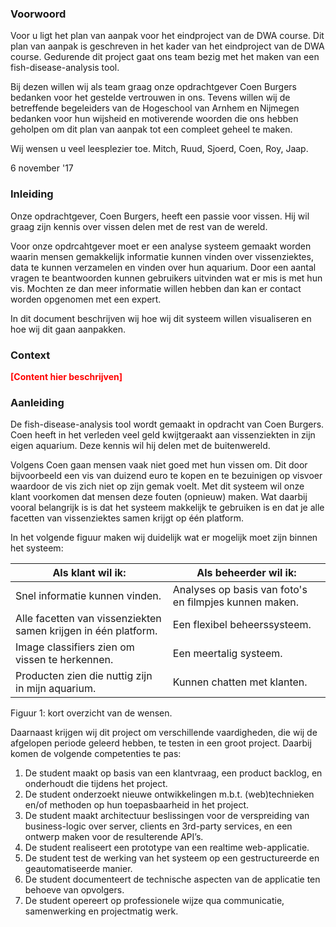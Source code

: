 ### Voorwoord
Voor u ligt het plan van aanpak voor het eindproject van de DWA course. Dit plan van aanpak is geschreven in het kader van het eindproject van de DWA course. Gedurende dit project gaat ons team bezig met het maken van een fish-disease-analysis tool.

Bij dezen willen wij als team graag onze opdrachtgever Coen Burgers bedanken voor het gestelde vertrouwen in ons. Tevens willen wij de betreffende begeleiders van de Hogeschool van Arnhem en Nijmegen bedanken voor hun wijsheid en motiverende woorden die ons hebben geholpen om dit plan van aanpak tot een compleet geheel te maken.

Wij wensen u veel leesplezier toe.
Mitch, Ruud, Sjoerd, Coen, Roy, Jaap.

6 november '17

### Inleiding
Onze opdrachtgever, Coen Burgers, heeft een passie voor vissen. Hij wil graag zijn kennis over vissen delen met de rest van de wereld.

Voor onze opdrcahtgever moet er een analyse systeem gemaakt worden waarin mensen gemakkelijk informatie kunnen vinden over vissenziektes, data te kunnen verzamelen en vinden over hun aquarium. Door een aantal vragen te beantwoorden kunnen gebruikers uitvinden wat er mis is met hun vis. Mochten ze dan meer informatie willen hebben dan kan er contact worden opgenomen met een expert.

In dit document beschrijven wij hoe wij dit systeem willen visualiseren en hoe wij dit gaan aanpakken.

### Context
<b style="color:red">[Content hier beschrijven]</b>

### Aanleiding
De fish-disease-analysis tool wordt gemaakt in opdracht van Coen Burgers. Coen heeft in het verleden veel geld kwijtgeraakt aan vissenziekten in zijn eigen aquarium. Deze kennis wil hij delen met de buitenwereld.

Volgens Coen gaan mensen vaak niet goed met hun vissen om. Dit door bijvoorbeeld een vis van duizend euro te kopen en te bezuinigen op visvoer waardoor de vis zich niet op zijn gemak voelt. Met dit systeem wil onze klant voorkomen dat mensen deze fouten (opnieuw) maken. Wat daarbij vooral belangrijk is is dat het systeem makkelijk te gebruiken is en dat je alle facetten van vissenziektes samen krijgt op één platform.

In het volgende figuur maken wij duidelijk wat er mogelijk moet zijn binnen het systeem:

| Als klant wil ik:                                             | Als beheerder wil ik:
| ------------------------------------------------------------- |--------------------------------------------------------|
| Snel informatie kunnen vinden.                                | Analyses op basis van foto's en filmpjes kunnen maken. |
| Alle facetten van vissenziekten samen krijgen in één platform.| Een flexibel beheerssysteem.                           |
| Image classifiers zien om vissen te herkennen.                | Een meertalig systeem.                                 |
| Producten zien die nuttig zijn in mijn aquarium.              | Kunnen chatten met klanten.                            |
Figuur 1: kort overzicht van de wensen.

Daarnaast krijgen wij dit project om verschillende vaardigheden, die wij de afgelopen periode geleerd hebben, te testen in een groot project. Daarbij komen de volgende competenties te pas:

1. De student maakt op basis van een klantvraag, een product backlog, en onderhoudt die tijdens het project.
2. De student onderzoekt nieuwe ontwikkelingen m.b.t. (web)technieken en/of methoden op hun toepasbaarheid in het project.
3. De student maakt architectuur beslissingen voor de verspreiding van business-logic over server, clients en 3rd-party services, en een ontwerp maken voor de resulterende API’s.
4. De student realiseert een prototype van een realtime web-applicatie.
5. De student test de werking van het systeem op een gestructureerde en geautomatiseerde manier.
6. De student documenteert de technische aspecten van de applicatie ten behoeve van opvolgers.
7. De student opereert op professionele wijze qua communicatie, samenwerking en projectmatig werk.
